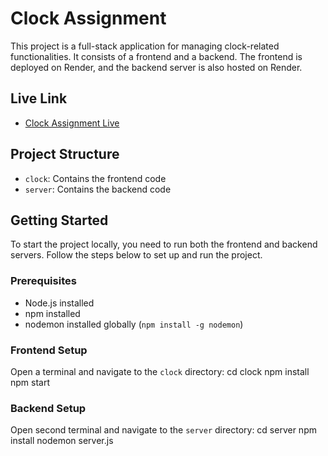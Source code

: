 # Clock Assignment

This project is a full-stack application for managing clock-related functionalities. It consists of a frontend and a backend. The frontend is deployed on Render, and the backend server is also hosted on Render.

## Live Link

- [Clock Assignment Live](https://clockfrontend.onrender.com)

## Project Structure

- `clock`: Contains the frontend code
- `server`: Contains the backend code

## Getting Started

To start the project locally, you need to run both the frontend and backend servers. Follow the steps below to set up and run the project.

### Prerequisites

- Node.js installed
- npm installed
- nodemon installed globally (`npm install -g nodemon`)

### Frontend Setup

Open a terminal and navigate to the `clock` directory:
cd clock
npm install
npm start

### Backend Setup

Open second terminal and navigate to the `server` directory:
cd server
npm install
nodemon server.js
